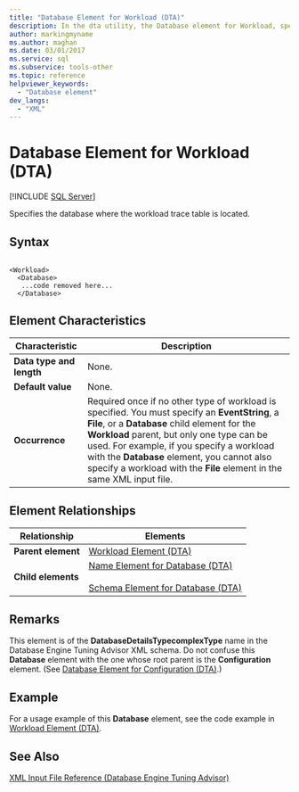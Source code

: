 ```yaml
---
title: "Database Element for Workload (DTA)"
description: In the dta utility, the Database element for Workload, specifies the database where the workload trace table is located.
author: markingmyname
ms.author: maghan
ms.date: 03/01/2017
ms.service: sql
ms.subservice: tools-other
ms.topic: reference
helpviewer_keywords:
  - "Database element"
dev_langs:
  - "XML"
---
```


# Database Element for Workload (DTA)

 [!INCLUDE [SQL Server](../../includes/applies-to-version/sqlserver.md)]

Specifies the database where the workload trace table is located.  
  
## Syntax  
  
```  
  
<Workload>  
  <Database>  
   ...code removed here...  
  </Database>  
```  
  
## Element Characteristics  
  
|Characteristic|Description|  
|--------------------|-----------------|  
|**Data type and length**|None.|  
|**Default value**|None.|  
|**Occurrence**|Required once if no other type of workload is specified. You must specify an **EventString**, a **File**, or a **Database** child element for the **Workload** parent, but only one type can be used. For example, if you specify a workload with the **Database** element, you cannot also specify a workload with the **File** element in the same XML input file.|  
  
## Element Relationships  
  
|Relationship|Elements|  
|------------------|--------------|  
|**Parent element**|[Workload Element &#40;DTA&#41;](../../tools/dta/workload-element-dta.md)|  
|**Child elements**|[Name Element for Database &#40;DTA&#41;](../../tools/dta/name-element-for-database-dta.md)<br /><br /> [Schema Element for Database &#40;DTA&#41;](../../tools/dta/schema-element-for-database-dta.md)|  
  
## Remarks  
 This element is of the **DatabaseDetailsTypecomplexType** name in the Database Engine Tuning Advisor XML schema. Do not confuse this **Database** element with the one whose root parent is the **Configuration** element. (See [Database Element for Configuration &#40;DTA&#41;](../../tools/dta/database-element-for-configuration-dta.md).)  
  
## Example  
 For a usage example of this **Database** element, see the code example in [Workload Element &#40;DTA&#41;](../../tools/dta/workload-element-dta.md).  
  
## See Also  
 [XML Input File Reference &#40;Database Engine Tuning Advisor&#41;](../../tools/dta/xml-input-file-reference-database-engine-tuning-advisor.md)  
  
  
